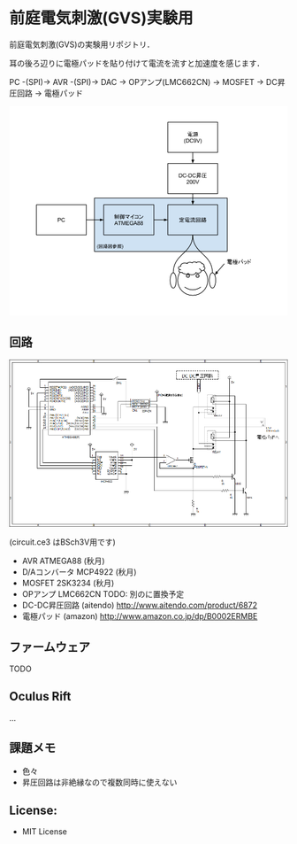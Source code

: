 # 前庭電気刺激(GVS)実験用

前庭電気刺激(GVS)の実験用リポジトリ．

耳の後ろ辺りに電極パッドを貼り付けて電流を流すと加速度を感じます．

PC -(SPI)-> AVR -(SPI)-> DAC -> OPアンプ(LMC662CN) -> MOSFET -> DC昇圧回路 -> 電極パッド

![構成](circuit/diagram.png)


## 回路


![回路図](circuit/circuit.png)

(circuit.ce3 はBSch3V用です)


- AVR ATMEGA88 (秋月)
- D/Aコンバータ MCP4922 (秋月)
- MOSFET 2SK3234 (秋月)
- OPアンプ LMC662CN TODO: 別のに置換予定
- DC-DC昇圧回路 (aitendo) http://www.aitendo.com/product/6872
- 電極パッド (amazon) http://www.amazon.co.jp/dp/B0002ERMBE


## ファームウェア

TODO

## Oculus Rift

...

## 課題メモ

- 色々
- 昇圧回路は非絶縁なので複数同時に使えない

## License:

- MIT License

